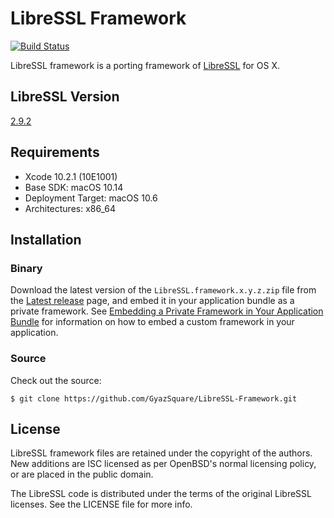 # LibreSSL Framework

[![Build Status](https://travis-ci.org/GyazSquare/LibreSSL-Framework.svg?branch=master)](https://travis-ci.org/GyazSquare/LibreSSL-Framework)

LibreSSL framework is a porting framework of [LibreSSL](http://www.libressl.org) for OS X.

## LibreSSL Version

[2.9.2](https://ftp.openbsd.org/pub/OpenBSD/LibreSSL/libressl-2.9.2-relnotes.txt)

## Requirements

* Xcode 10.2.1 (10E1001)
* Base SDK: macOS 10.14
* Deployment Target: macOS 10.6
* Architectures: x86_64

## Installation

### Binary

Download the latest version of the `LibreSSL.framework.x.y.z.zip` file from the [Latest release](https://github.com/GyazSquare/LibreSSL-Framework/releases/latest) page, and embed it in your application bundle as a private framework. See [Embedding a Private Framework in Your Application Bundle](https://developer.apple.com/library/mac/documentation/MacOSX/Conceptual/BPFrameworks/Tasks/CreatingFrameworks.html#//apple_ref/doc/uid/20002258-106880) for information on how to embed a custom framework in your application.

### Source

Check out the source:

```shell
$ git clone https://github.com/GyazSquare/LibreSSL-Framework.git
```

## License

LibreSSL framework files are retained under the copyright of the authors. New additions are ISC licensed as per OpenBSD's normal licensing policy, or are placed in the public domain.

The LibreSSL code is distributed under the terms of the original LibreSSL licenses. See the LICENSE file for more info.
